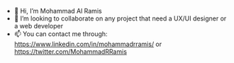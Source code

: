 - 👋 Hi, I’m Mohammad Al Ramis
- 🌱  I’m looking to collaborate on any project that need a UX/UI designer or a web developer
- 📫 You can contact me through: https://www.linkedin.com/in/mohammadrramis/ or https://twitter.com/MohammadRRamis

<!---
MohammadRRamis/MohammadRRamis is a ✨ special ✨ repository because its `README.md` (this file) appears on your GitHub profile.
You can click the Preview link to take a look at your changes.
--->

